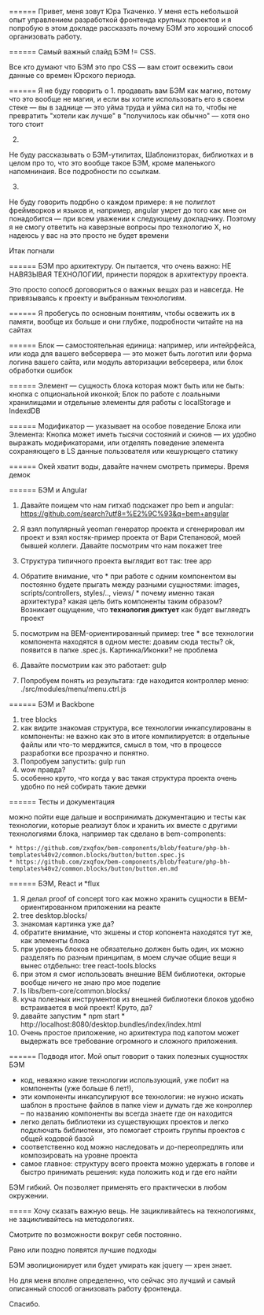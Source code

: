 ======
Привет, меня зовут Юра Ткаченко.
У меня есть небольшой опыт управлением разработкой фронтенда крупных проектов и я попробую в этом докладе рассказать почему БЭМ это хороший способ организовать работу.

======
Самый важный слайд
БЭМ != CSS.

Все кто думают что БЭМ это про CSS — вам стоит освежить свои данные со времен Юрского периода.

======
Я не буду говорить о
  1.
  продавать вам БЭМ как магию, потому что это вообще не магия, и если вы хотите использовать его в своем  стеке  — вы в заднице — это уйма труда и уйма сил на то, чтобы не превратить "хотели как лучше" в "получилось как обычно" — хотя оно того стоит

  2.
  Не буду рассказывать о БЭМ-утилитах, Шаблонизторах, библиотках и в целом про то, что это вообще такое БЭМ, кроме маленького напомнинаия. Все подробности по ссылкам.

  3.
  Не буду говорить подрбно о каждом примере: я не полиглот фреймворков и языков и, например, angular умрет до того как мне он понадобится — при всем уважении к следующему докладчику.
  Поэтому я не смогу ответить на каверзные вопросы про технологию Х, но надеюсь у вас на это просто не будет времени

Итак погнали

======
БЭМ про архитектуру.
Он пытается, что очень важно: НЕ НАВЯЗЫВАЯ ТЕХНОЛОГИИ, принести порядок в архитектуру проекта.

Это просто сопосб договориться о важных вещах раз и навсегда.
Не привязываясь к проекту и выбранным технологиям.

======
Я пробегусь по основным понятиям, чтобы освежить их в памяти, вообще их больше и они глубже, подробности читайте на на сайтах

======
Блок — самостоятельная единица: например, или интейрфейса, или кода для вашего вебсервера — это может быть логотип или форма логина вашего сайта, или модуль авторизации вебсервера, или блок обработки ошибок

======
Элемент — сущность блока которая можт быть или не быть: кнопка с опциональной иконкой; Блок по работе с лоальными хранилищами и отдельные элементы для работы с localStorage и IndexdDB

======
Модификатор — указывает на особое поведение Блока или Элемента: Кнопка может иметь тысячи состояний и скинов — их удобно выражать модификаторами, или отделять поведение элемента сохраняющего в LS данные пользователя или кешурющего статику

======
Окей хватит воды, давайте начнем смотреть примеры.
Время демок

======
БЭМ и Angular

  1. Давайте поищем что нам гитхаб подскажет про bem и angular: https://github.com/search?utf8=%E2%9C%93&q=bem+angular

  2. Я взял популярный yeoman генератор проекта и сгенерировал им проект и взял костяк-пример проекта от Вари Степановой, моей бывшей коллеги.
  Давайте посмотрим что нам покажет tree

  3. Структура типичного проекта выглядит вот так: tree app
  4. Обратите внимание, что
    * при работе с одним компонентом вы постоянно будете прыгать между разными сущностями: images, scripts/controllers, styles/.., views/
    * почему именно такая архитектура? какая цель бить компоненты таким образом? Возникает ощущение, что **технология диктует** как будет выгляедть проект

  5. посмотрим на BEM-ориентированный пример: tree
    * все технологии компонента находятся в одном месте: доавим сюда тесты? ok, появится в папке .spec.js. Картинка/Иконки? не проблема

  6. Давайте посмотрим как это работает: gulp
  7. Попробуем понять из результата: где находится контроллер меню: ./src/modules/menu/menu.ctrl.js

======
БЭМ и Backbone

  1. tree blocks
  2. как видите знакомая структура, все технологии инкапсулированы в компоненты: не важно как это в итоге компилируется: в отдельные файлы или что-то мерджится, смысл в том, что в процессе разработки все прозрачно и понятно.
  3. Попробуем запустить: gulp run
  4. wow правда?
  5. особенно круто, что когда у вас такая структура проекта очень удобно по ней собирать такие демки

======
Тесты и документация

  можно пойти еще дальше и воспринимать документацию и тесты как технологии, которые реализут блок и хранить их вместе с другими технологиями блока, например так сделано в bem-components:

    * https://github.com/zxqfox/bem-components/blob/feature/php-bh-templates%40v2/common.blocks/button/button.spec.js
    * https://github.com/zxqfox/bem-components/blob/feature/php-bh-templates%40v2/common.blocks/button/button.en.md

======
БЭМ, React и *flux

  1. Я делал proof of concept того как можно хранить сущности в BEM-ориентированном приложении на реакте
  2. tree desktop.blocks/
  3. знакомая картинка уже да?
  4. обратите внимание, что экшены и стор копонента находятся тут же, как элементы блока
  5. при уровень блоков не обязательно должен быть один, их можно разделять по разным принципам, в моем случае общие вещи я вынес отдбельно: tree react-tools.blocks
  6. при этом я смог использовать внешние BEM библиотеки, окторые вообще ничего не знаю про мое поделие
  7. ls libs/bem-core/common.blocks/
  8. куча полезных инструментов из внешней библиотеки блоков удобно встраивается в мой проект! Круто, да?
  9. давайте запустим
    * npm start
    * http://localhost:8080/desktop.bundles/index/index.html
  10. Очень простое приложение, но архитектура под капотом может выдержать все требование огромного и сложного приложения.

======
Подводя итог.
Мой опыт говорит о таких полезных сущностях БЭМ
 * код, неважно какие технологии использующий, уже побит на компоненты (уже больше 6 лет!),
 * эти компоненты инкапсулируют все технологии: не нужно искать шаблон в простыне файлов в папке view и думать где же конроллер – по названию компоненты вы всегда знаете где он находится
 * легко делать библиотеки из существующих проектов и легко подключать библиотеки, это помогает строить группы проектов с общей кодовой базой
 * соответственно код можно наследовать и до-переопредлять или композировать на уровне проекта
 * самое главное: структуру всего проекта можно удержать в голове и быстро принимать решения: куда положить код и где его найти

БЭМ гибкий. Он позволяет применять его практически в любом окружении.

=====
Хочу сказать важную вещь. Не зацикливайтесь на технологиямх, не зацикливайтесь на методологиях.

Смотрите по возможности вокруг себя постоянно.

Рано или поздно появятся лучшие подходы

БЭМ эволиционирует или будет умирать как jquery — хрен знает.

Но для меня вполне определенно, что сейчас это лучший и самый описанный способ оганизовать работу фронтенда.

Спасибо.
